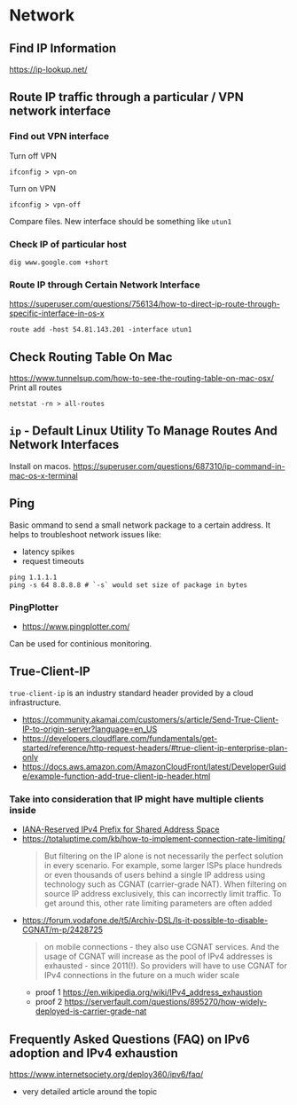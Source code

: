 # Network

## Find IP Information
https://ip-lookup.net/

## Route IP traffic through a particular / VPN network interface

### Find out VPN interface
Turn off VPN
```
ifconfig > vpn-on
```
Turn on VPN
```
ifconfig > vpn-off
```
Compare files.
New interface should be something like `utun1`

### Check IP of particular host
```
dig www.google.com +short
```

### Route IP through Certain Network Interface
https://superuser.com/questions/756134/how-to-direct-ip-route-through-specific-interface-in-os-x
```
route add -host 54.81.143.201 -interface utun1
```

## Check Routing Table On Mac
https://www.tunnelsup.com/how-to-see-the-routing-table-on-mac-osx/
Print all routes
```
netstat -rn > all-routes
```

## `ip` - Default Linux Utility To Manage Routes And Network Interfaces
Install on macos.
https://superuser.com/questions/687310/ip-command-in-mac-os-x-terminal

## Ping 
Basic ommand to send a small network package to a certain address.
It helps to troubleshoot network issues like:
- latency spikes
- request timeouts
```
ping 1.1.1.1
ping -s 64 8.8.8.8 # `-s` would set size of package in bytes
```

### PingPlotter
- https://www.pingplotter.com/

Can be used for continious monitoring.

## True-Client-IP
`true-client-ip` is an industry standard header provided by a cloud infrastructure.
- https://community.akamai.com/customers/s/article/Send-True-Client-IP-to-origin-server?language=en_US
- https://developers.cloudflare.com/fundamentals/get-started/reference/http-request-headers/#true-client-ip-enterprise-plan-only
- https://docs.aws.amazon.com/AmazonCloudFront/latest/DeveloperGuide/example-function-add-true-client-ip-header.html

### Take into consideration that IP might have multiple clients inside
- [IANA-Reserved IPv4 Prefix for Shared Address Space
](https://www.rfc-editor.org/rfc/rfc6598)
- https://totaluptime.com/kb/how-to-implement-connection-rate-limiting/
    > But filtering on the IP alone is not necessarily the perfect solution in every scenario. For example, some larger ISPs place hundreds or even thousands of users behind a single IP address using technology such as CGNAT (carrier-grade NAT). When filtering on source IP address exclusively, this can incorrectly limit traffic. To get around this, other rate limiting parameters are often added
- https://forum.vodafone.de/t5/Archiv-DSL/Is-it-possible-to-disable-CGNAT/m-p/2428725
    > on mobile connections - they also use CGNAT services. And the usage of CGNAT will increase as the pool of IPv4 addresses is exhausted - since 2011(!). So providers will have to use CGNAT for IPv4 connections in the future on a much wider scale
    - proof 1 https://en.wikipedia.org/wiki/IPv4_address_exhaustion
    - proof 2 https://serverfault.com/questions/895270/how-widely-deployed-is-carrier-grade-nat

## Frequently Asked Questions (FAQ) on IPv6 adoption and IPv4 exhaustion
https://www.internetsociety.org/deploy360/ipv6/faq/
- very detailed article around the topic
